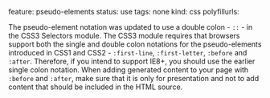 feature: pseudo-elements
status: use
tags: none
kind: css
polyfillurls:

The pseudo-element notation was updated to use a double colon - `::` - in the CSS3 Selectors module. The CSS3 module requires that browsers support both the single and double colon notations for the pseudo-elements introduced in CSS1 and CSS2 - `:first-line`, `:first-letter`, `:before` and `:after`. Therefore, if you intend to support IE8+, you should use the earlier single colon notation. When adding generated content to your page with `:before` and `:after`, make sure that it is only for presentation and not to add content that should be included in the HTML source.